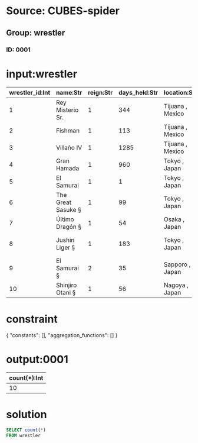 # Source: CUBES-spider
## Group: wrestler
### ID: 0001

# input:wrestler

| wrestler_id:Int | name:Str | reign:Str | days_held:Str | location:Str | event:Str |
|---|---|---|---|---|---|
| 1 | Rey Misterio Sr. | 1 | 344 | Tijuana , Mexico | Live event |
| 2 | Fishman | 1 | 113 | Tijuana , Mexico | Live event |
| 3 | Villaño IV | 1 | 1285 | Tijuana , Mexico | Live event |
| 4 | Gran Hamada | 1 | 960 | Tokyo , Japan | Live event |
| 5 | El Samurai | 1 | 1 | Tokyo , Japan | Live event |
| 6 | The Great Sasuke § | 1 | 99 | Tokyo , Japan | Live event |
| 7 | Último Dragón § | 1 | 54 | Osaka , Japan | Live event |
| 8 | Jushin Liger § | 1 | 183 | Tokyo , Japan | Wrestling World 1997 |
| 9 | El Samurai § | 2 | 35 | Sapporo , Japan | Live event |
| 10 | Shinjiro Otani § | 1 | 56 | Nagoya , Japan | Live event |

# constraint

{
  "constants": [],
  "aggregation_functions": []
}

# output:0001

| count(*):Int |
|---|
| 10 |

# solution

```sql
SELECT count(*)
FROM wrestler
```
